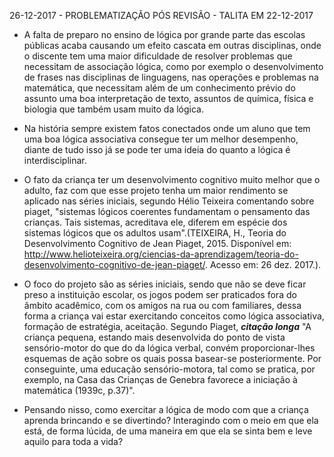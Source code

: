 26-12-2017 - PROBLEMATIZAÇÃO PÓS REVISÃO - TALITA EM 22-12-2017

- A falta de preparo no ensino de lógica por grande parte das escolas públicas acaba causando um efeito cascata em outras disciplinas, onde o discente tem uma maior dificuldade de resolver problemas que necessitam de associação lógica, como por exemplo o desenvolvimento de frases nas disciplinas de linguagens, nas operações e problemas na matemática, que necessitam além de um conhecimento prévio do assunto uma boa interpretação de texto, assuntos de química, física e biologia que também usam muito da lógica. 

- Na história sempre existem fatos conectados onde um aluno que tem uma boa lógica associativa consegue ter um melhor desempenho, diante de tudo isso já se pode ter uma ideia do quanto a lógica é interdisciplinar.

- O fato da criança ter um desenvolvimento cognitivo muito melhor que o adulto, faz com que esse projeto tenha um maior rendimento se aplicado nas séries iniciais, segundo Hélio Teixeira comentando sobre piaget, "sistemas lógicos coerentes fundamentam o pensamento das crianças. Tais sistemas, acreditava ele, diferem em espécie dos sistemas lógicos que os adultos usam".(TEIXEIRA, H., Teoria do Desenvolvimento Cognitivo de Jean Piaget, 2015. Disponível em: <http://www.helioteixeira.org/ciencias-da-aprendizagem/teoria-do-desenvolvimento-cognitivo-de-jean-piaget/>. Acesso em: 26 dez. 2017.). 

- O foco do projeto são as séries iniciais, sendo que não se deve ficar preso a instituição escolar, os jogos podem ser praticados fora do âmbito acadêmico, com os amigos na rua ou com familiares, dessa forma a criança vai estar exercitando conceitos como lógica associativa, formação de estratégia, aceitação. Segundo Piaget, 
***citação longa***
"A criança pequena, estando mais desenvolvida do ponto de vista sensório-motor do que do da lógica verbal, convém proporcionar-lhes esquemas de ação sobre os quais possa basear-se posteriormente. Por conseguinte, uma educação sensório-motora, tal como se pratica, por exemplo, na Casa das Crianças de Genebra favorece a iniciação à matemática (1939c, p.37)". 

- Pensando nisso, como exercitar a lógica de modo com que a criança aprenda brincando e se divertindo? Interagindo com o meio em que ela está, de forma lúcida, de uma maneira em que ela se sinta bem e leve aquilo para toda a vida?